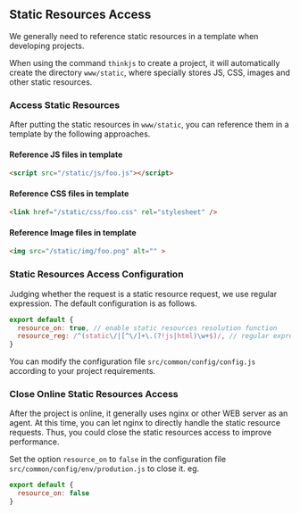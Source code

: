## Static Resources Access

We generally need to reference static resources in a template when developing projects.

When using the command `thinkjs` to create a project, it will automatically create the directory `www/static`, where specially stores JS, CSS, images and other static resources.


### Access Static Resources

After putting the static resources in `www/static`, you can reference them in a template by the following approaches.

#### Reference JS files in template

```html
<script src="/static/js/foo.js"></script>
```

#### Reference CSS files in template

```html
<link href="/static/css/foo.css" rel="stylesheet" />
```

#### Reference Image files in template

```html
<img src="/static/img/foo.png" alt="" >
```

### Static Resources Access Configuration

Judging whether the request is a static resource request, we use regular expression. The default configuration is as follows.

```js
export default {
  resource_on: true, // enable static resources resolution function
  resource_reg: /^(static\/|[^\/]+\.(?!js|html)\w+$)/, // regular expression for judging static resource request
}
```

You can modify the configuration file `src/common/config/config.js` according to your project requirements.


### Close Online Static Resources Access 

After the project is online, it generally uses nginx or other WEB server as an agent. At this time, you can let nginx to directly handle the static resource requests. Thus, you could close the static resources access to improve performance.

Set the option `resource_on` to `false` in the configuration file `src/common/config/env/prodution.js` to close it. eg.

```js
export default {
  resource_on: false
}
```
